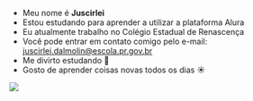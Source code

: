 - Meu nome é **Juscirlei** 
- Estou estudando para aprender a utilizar a plataforma Alura
- Eu atualmente trabalho no Colégio Estadual de Renascença
- Você pode entrar em contato comigo pelo e-mail: juscirlei.dalmolin@escola.pr.gov.br
- Me divirto estudando 💙
- Gosto de aprender coisas novas todos os dias ☀️
  
![](https://tenor.com/pt-PT/view/puss-in-boots-cute-eyes-gif-14622719)
